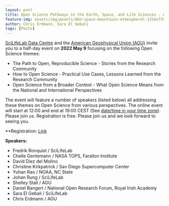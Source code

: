 ```yaml
---
layout: post
title: Open Science Pathways in the Earth, Space, and Life Sciences - A joint event co-organized by SciLifeLab and the AGU
feature-img: assets/img/pexels/AGU-space-mountains-atmospherel-1314x739.jpg
author: Chris Erdmann, Sara El Gebali
tags: [Posts]
---
```


[SciLifeLab Data Centre](https://www.scilifelab.se/) and the [American Geophysical Union (AGU)](https://www.agu.org/) invite you to a half-day event on **2022 May 9** focusing on the following Open Science themes:

- The Path to Open, Reproducible Science - Stories from the Research Community
- How to Open Science - Practical Use Cases, Lessons Learned from the Research Community
- Open Science from a Broader Context - What Open Science Means from the National and International Perspectives

The event will feature a number of speakers (listed below) all addressing these themes on Open Science from various perspectives. The online event will start at 12:00 and end at 19:00 CEST (See [date/time in your time zone](https://www.timeanddate.com/worldclock/converter.html?iso=20220509T100000&p1=239)). Please join us. Registration is free. Please join us and we look forward to seeing you.

**Registration: [Link](link)

**Speakers:**

- Fredrik Ronquist / SciLifeLab
- Chelle Gentemann / NASA TOPS, Farallon Institute
- David Diez del Molino
- Christine Kirkpatrick / San Diego Supercomputer Center
- Yuhan Rao / NOAA, NC State
- Johan Rung / SciLifeLab
- Shelley Stall / AGU
- Daniel Bangert / National Open Research Forum, Royal Irish Academy
- Sara El Gebali / SciLifeLab
- Chris Erdmann / AGU

